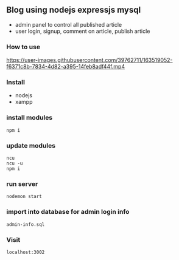 ## Blog using nodejs expressjs mysql
- admin panel to control all published article
- user login, signup, comment on article, publish article

### How to use

https://user-images.githubusercontent.com/39762711/163519052-f6371c8b-7834-4d82-a395-14feb8adf44f.mp4


### Install 
- nodejs
- xampp

### install modules

``
npm i
``
### update modules

````
ncu
ncu -u
npm i
````




### run server

``
nodemon start
``

### import into database for admin login info

``
admin-info.sql
``

### Visit 

``localhost:3002``
